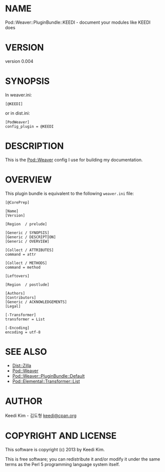 # NAME

Pod::Weaver::PluginBundle::KEEDI - document your modules like KEEDI does

# VERSION

version 0.004

# SYNOPSIS

In weaver.ini:

    [@KEEDI]

or in dist.ini:

    [PodWeaver]
    config_plugin = @KEEDI

# DESCRIPTION

This is the [Pod::Weaver](https://metacpan.org/pod/Pod::Weaver) config I use for building my documentation.

# OVERVIEW

This plugin bundle is equivalent to the following `weaver.ini` file:

    [@CorePrep]

    [Name]
    [Version]

    [Region  / prelude]

    [Generic / SYNOPSIS]
    [Generic / DESCRIPTION]
    [Generic / OVERVIEW]

    [Collect / ATTRIBUTES]
    command = attr

    [Collect / METHODS]
    command = method

    [Leftovers]

    [Region  / postlude]

    [Authors]
    [Contributors]
    [Generic / ACKNOWLEDGEMENTS]
    [Legal]

    [-Transformer]
    transformer = List

    [-Encoding]
    encoding = utf-8

# SEE ALSO

- [Dist::Zilla](https://metacpan.org/pod/Dist::Zilla)
- [Pod::Weaver](https://metacpan.org/pod/Pod::Weaver)
- [Pod::Weaver::PluginBundle::Default](https://metacpan.org/pod/Pod::Weaver::PluginBundle::Default)
- [Pod::Elemental::Transformer::List](https://metacpan.org/pod/Pod::Elemental::Transformer::List)

# AUTHOR

Keedi Kim - 김도형 <keedi@cpan.org>

# COPYRIGHT AND LICENSE

This software is copyright (c) 2013 by Keedi Kim.

This is free software; you can redistribute it and/or modify it under
the same terms as the Perl 5 programming language system itself.
